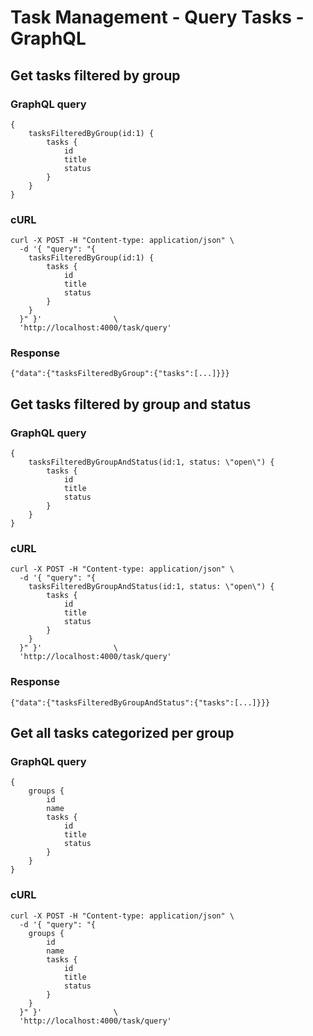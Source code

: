 # Task Management - Query Tasks - GraphQL

## Get tasks filtered by group

### GraphQL query
```
{   
    tasksFilteredByGroup(id:1) {                  
        tasks {      
            id       
            title 
            status   
        }            
    }                
}
```

### cURL
```
curl -X POST -H "Content-type: application/json" \
  -d '{ "query": "{   
    tasksFilteredByGroup(id:1) {                  
        tasks {      
            id       
            title 
            status   
        }            
    }                
  }" }'                \
  'http://localhost:4000/task/query'
```

### Response
```
{"data":{"tasksFilteredByGroup":{"tasks":[...]}}}
```

## Get tasks filtered by group and status

### GraphQL query
```
{   
    tasksFilteredByGroupAndStatus(id:1, status: \"open\") {                  
        tasks {      
            id       
            title 
            status   
        }            
    }                
}
```

### cURL
```
curl -X POST -H "Content-type: application/json" \
  -d '{ "query": "{   
    tasksFilteredByGroupAndStatus(id:1, status: \"open\") {                  
        tasks {      
            id       
            title 
            status   
        }            
    }                
  }" }'                \
  'http://localhost:4000/task/query'
```

### Response
```
{"data":{"tasksFilteredByGroupAndStatus":{"tasks":[...]}}}
```

## Get all tasks categorized per group
### GraphQL query
```
{   
    groups {         
        id           
        name         
        tasks {      
            id       
            title 
            status   
        }            
    }
}
```

### cURL

```
curl -X POST -H "Content-type: application/json" \
  -d '{ "query": "{   
    groups {         
        id           
        name         
        tasks {      
            id       
            title 
            status   
        }            
    }                
  }" }'                \
  'http://localhost:4000/task/query'
```

